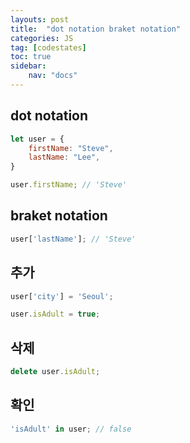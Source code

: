 ```yaml
---
layouts: post
title:  "dot notation braket notation"
categories: JS
tag: [codestates]
toc: true
sidebar:
    nav: "docs"
---
```


## dot notation

```js
let user = {
    firstName: "Steve",
    lastName: "Lee",
}

user.firstName; // 'Steve'
```

## braket notation

```js
user['lastName']; // 'Steve'
```

## 추가

```js
user['city'] = 'Seoul';

user.isAdult = true;
```

## 삭제

```js
delete user.isAdult;
```

## 확인

```js
'isAdult' in user; // false
```